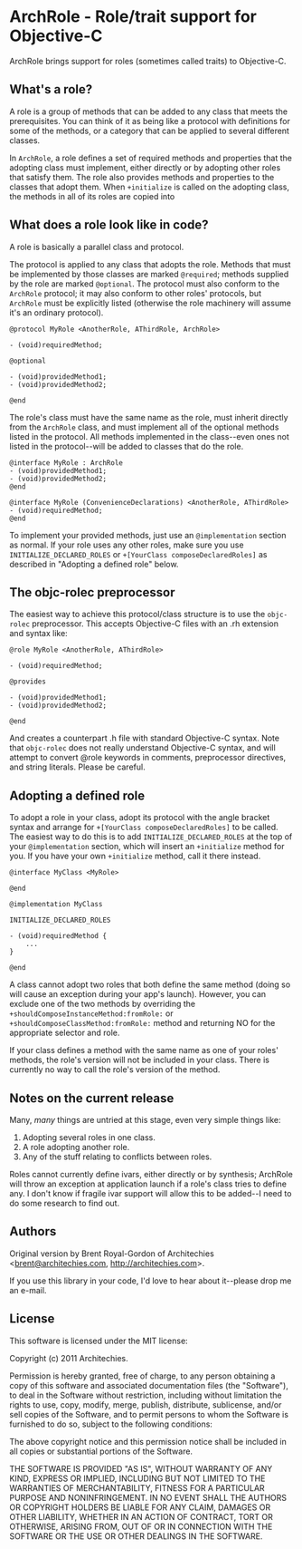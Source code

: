 ArchRole - Role/trait support for Objective-C
=============================================

ArchRole brings support for roles (sometimes called traits) to Objective-C.

What's a role?
--------------

A role is a group of methods that can be added to any class that meets the 
prerequisites.  You can think of it as being like a protocol with definitions 
for some of the methods, or a category that can be applied to several different 
classes.

In `ArchRole`, a role defines a set of required methods and properties that the 
adopting class must implement, either directly or by adopting other roles that 
satisfy them.  The role also provides methods and properties to the classes 
that adopt them.  When `+initialize` is called on the adopting class, the 
methods in all of its roles are copied into 

What does a role look like in code?
-----------------------------------

A role is basically a parallel class and protocol.

The protocol is applied to any class that adopts the role.  Methods that must 
be implemented by those classes are marked `@required`; methods supplied by the 
role are marked `@optional`.  The protocol must also conform to the `ArchRole` 
protocol; it may also conform to other roles' protocols, but `ArchRole` must be 
explicitly listed (otherwise the role machinery will assume it's an ordinary 
protocol).

    @protocol MyRole <AnotherRole, AThirdRole, ArchRole>
    
    - (void)requiredMethod;
    
    @optional
    
    - (void)providedMethod1;
    - (void)providedMethod2;
    
    @end

The role's class must have the same name as the role, must inherit directly 
from the `ArchRole` class, and must implement all of the optional methods 
listed in the protocol.  All methods implemented in the class--even ones not 
listed in the protocol--will be added to classes that do the role.

    @interface MyRole : ArchRole
    - (void)providedMethod1;
    - (void)providedMethod2;
    @end
    
    @interface MyRole (ConvenienceDeclarations) <AnotherRole, AThirdRole>
    - (void)requiredMethod;
    @end

To implement your provided methods, just use an `@implementation` section as 
normal.  If your role uses any other roles, make sure you use 
`INITIALIZE_DECLARED_ROLES` or `+[YourClass composeDeclaredRoles]` as described 
in "Adopting a defined role" below.

The objc-rolec preprocessor
---------------------------

The easiest way to achieve this protocol/class structure is to use the 
`objc-rolec` preprocessor.  This accepts Objective-C files with an .rh 
extension and syntax like:

    @role MyRole <AnotherRole, AThirdRole>
    
    - (void)requiredMethod;
    
    @provides
    
    - (void)providedMethod1;
    - (void)providedMethod2;
    
    @end

And creates a counterpart .h file with standard Objective-C syntax.  Note that 
`objc-rolec` does not really understand Objective-C syntax, and will attempt to 
convert @role keywords in comments, preprocessor directives, and string 
literals.  Please be careful.

Adopting a defined role
-----------------------

To adopt a role in your class, adopt its protocol with the angle bracket syntax 
and arrange for `+[YourClass composeDeclaredRoles]` to be called.  The easiest 
way to do this is to add `INITIALIZE_DECLARED_ROLES` at the top of your 
`@implementation` section, which will insert an `+initialize` method for you. 
If you have your own `+initialize` method, call it there instead.

    @interface MyClass <MyRole>
    
    @end
    
    @implementation MyClass
    
    INITIALIZE_DECLARED_ROLES
    
    - (void)requiredMethod {
        ...
    }
    
    @end

A class cannot adopt two roles that both define the same method (doing so will 
cause an exception during your app's launch).  However, you can exclude one of 
the two methods by overriding the `+shouldComposeInstanceMethod:fromRole:` or 
`+shouldComposeClassMethod:fromRole:` method and returning NO for the 
appropriate selector and role.

If your class defines a method with the same name as one of your roles' 
methods, the role's version will not be included in your class.  There is 
currently no way to call the role's version of the method.

Notes on the current release
----------------------------

Many, *many* things are untried at this stage, even very simple things like:

1. Adopting several roles in one class.
2. A role adopting another role.
3. Any of the stuff relating to conflicts between roles.

Roles cannot currently define ivars, either directly or by synthesis; ArchRole 
will throw an exception at application launch if a role's class tries to define 
any.  I don't know if fragile ivar support will allow this to be added--I need 
to do some research to find out.

Authors
-------

Original version by Brent Royal-Gordon of Architechies 
&lt;brent@architechies.com, http://architechies.com&gt;.

If you use this library in your code, I'd love to hear about it--please drop 
me an e-mail.

License
-------

This software is licensed under the MIT license:

Copyright (c) 2011 Architechies.

Permission is hereby granted, free of charge, to any person obtaining a copy of 
this software and associated documentation files (the "Software"), to deal in 
the Software without restriction, including without limitation the rights to 
use, copy, modify, merge, publish, distribute, sublicense, and/or sell copies 
of the Software, and to permit persons to whom the Software is furnished to do 
so, subject to the following conditions:

The above copyright notice and this permission notice shall be included in all 
copies or substantial portions of the Software.

THE SOFTWARE IS PROVIDED "AS IS", WITHOUT WARRANTY OF ANY KIND, EXPRESS OR 
IMPLIED, INCLUDING BUT NOT LIMITED TO THE WARRANTIES OF MERCHANTABILITY, 
FITNESS FOR A PARTICULAR PURPOSE AND NONINFRINGEMENT. IN NO EVENT SHALL THE 
AUTHORS OR COPYRIGHT HOLDERS BE LIABLE FOR ANY CLAIM, DAMAGES OR OTHER 
LIABILITY, WHETHER IN AN ACTION OF CONTRACT, TORT OR OTHERWISE, ARISING FROM, 
OUT OF OR IN CONNECTION WITH THE SOFTWARE OR THE USE OR OTHER DEALINGS IN THE 
SOFTWARE.
